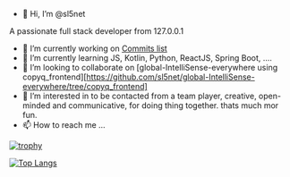 - 👋 Hi, I’m @sl5net

A passionate full stack developer from 127.0.0.1

- 🔭 I’m currently working on [Commits list](https://github.com/search?o=desc&s=committer-date&type=Commits&q=author:sl5net)
- 🌱 I’m currently learning JS, Kotlin, Python, ReactJS, Spring Boot, ....
- 👯 I’m looking to collaborate on [global-IntelliSense-everywhere using copyq_frontend][https://github.com/sl5net/global-IntelliSense-everywhere/tree/copyq_frontend]
- 👀 I’m interested in to be contacted from a team player, creative, open-minded and communicative, for doing thing together. thats much mor fun.
- 📫 How to reach me ...


[![trophy](https://github-profile-trophy.vercel.app/?username=sl5net)](https://github.com/ryo-ma/github-profile-trophy)

[![Top Langs](https://github-readme-stats.vercel.app/api/top-langs/?username=sl5net)](https://github.com/anuraghazra/github-readme-stats)

<!---
sl5net/sl5net is a ✨ special ✨ repository because its `README.md` (this file) appears on your GitHub profile.
You can click the Preview link to take a look at your changes.

You can use &hide=language1,language2 parameter to hide individual languages.
https://github.com/anuraghazra/github-readme-stats
--->
